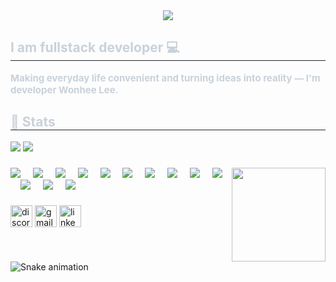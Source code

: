 <div align= "center">
    <img src="https://capsule-render.vercel.app/api?type=rounded&color=gradient&height=120&text=HI%20I%20AM%20WONHEE%20👋&animation=fadeIn&fontColor=ffffff&fontSize=40" />
    </div>
    <div style="text-align: left;"> 
    <h2 style="border-bottom: 1px solid #21262d; color: #c9d1d9;"> I am fullstack developer 💻 </h2>  
    <div style="font-weight: 700; font-size: 15px; text-align: left; color: #c9d1d9;"> Making everyday life convenient and turning ideas into reality — I'm developer Wonhee Lee. </div> 
    </div>
    <div style="text-align: left;"> 
    <h2 style="border-bottom: 1px solid #21262d; color: #c9d1d9;"> 🏅 Stats </h2> <div style="text-align: left;"> <img src="https://github-readme-stats.vercel.app/api?username=eejoy1212&bg_color=180,fafafa,00000000&title_color=000000&text_color=000000"
         /> <img src="https://github-readme-stats.vercel.app/api/top-langs/?username=eejoy1212&layout=compact&bg_color=180,fafafa,00000000&title_color=000000&text_color=000000"
           /> </div> 
    </div>
    
###

<img align="right" height="150" src="https://i.imgflip.com/65efzo.gif"  />

###

<div align="left">
  <img src="https://img.shields.io/badge/bootstrap-7952B3?style=for-the-badge&logo=bootstrap&logoColor=white">
  <img width="12" />
  <img src="https://img.shields.io/badge/radixui-161618?style=for-the-badge&logo=radixui&logoColor=white">
  <img width="12" />
  <img src="https://img.shields.io/badge/mui-007FFF?style=for-the-badge&logo=mui&logoColor=white">
  <img width="12" />
  <img src="https://img.shields.io/badge/styledcomponents-DB7093?style=for-the-badge&logo=styledcomponents&logoColor=white">
  <img width="12" />
  <img src="https://img.shields.io/badge/typescript-3178C6?style=for-the-badge&logo=typescript&logoColor=white">
  <img width="12" />
  <img src="https://img.shields.io/badge/react-61DAFB?style=for-the-badge&logo=react&logoColor=white">
  <img width="12" />
  <img src="https://img.shields.io/badge/javascript-F7DF1E?style=for-the-badge&logo=javascript&logoColor=white">
  <img width="12" />
  <img src="https://img.shields.io/badge/nodedotjs-5FA04E?style=for-the-badge&logo=nodedotjs&logoColor=white">
  <img width="12" />
  <img src="https://img.shields.io/badge/prisma-2D3748?style=for-the-badge&logo=prisma&logoColor=white">
  <img width="12" />
  <img src="https://img.shields.io/badge/mysql-4479A1?style=for-the-badge&logo=mysql&logoColor=white">
  <img width="12" />
  <img src="https://img.shields.io/badge/sqlite-003B57?style=for-the-badge&logo=sqlite&logoColor=white">
  <img width="12" />
  <img src="https://img.shields.io/badge/firebase-DD2C00?style=for-the-badge&logo=firebase&logoColor=white">
  <img width="12" />
  <img src="https://img.shields.io/badge/flutter-02569B?style=for-the-badge&logo=flutter&logoColor=white">
  <img width="12" />
</div>

###

<div align="left">
  <img src="https://img.shields.io/static/v1?message=Discord&logo=discord&label=&color=7289DA&logoColor=white&labelColor=&style=for-the-badge" height="35" alt="discord logo"  />
  <img src="https://img.shields.io/static/v1?message=Gmail&logo=gmail&label=&color=D14836&logoColor=white&labelColor=&style=for-the-badge" height="35" alt="gmail logo"  />
  <img src="https://img.shields.io/static/v1?message=LinkedIn&logo=linkedin&label=&color=0077B5&logoColor=white&labelColor=&style=for-the-badge" height="35" alt="linkedin logo"  />
</div>

###

<br clear="both">

<img src="https://raw.githubusercontent.com/maurodesouza/maurodesouza/output/snake.svg" alt="Snake animation" />



